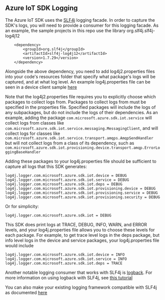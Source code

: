 ## Azure IoT SDK Logging

The Azure IoT SDK uses the [SLF4j](http://www.slf4j.org/faq.html) logging facade. In order to capture the SDK's logs, 
you will need to provide a consumer for this logging facade. As an example, the sample projects in this repo use
the library org.slf4j.slf4j-log4j12
      
        <dependency>
            <groupId>org.slf4j</groupId>
            <artifactId>slf4j-log4j12</artifactId>
            <version>1.7.29</version>
        </dependency>

Alongside the above dependency, you need to add log4j2.properties files into your code's resources folder that
specify what package's logs will be captured, and at what log level. An example log4j.properties
file can be seen in a device client sample [here](device/iot-device-samples/send-event/src/main/resources/log4j2.properties)

Note that the log4j2.properties file requires you to explicitly choose which packages to collect logs from. Packages to collect
logs from must be specified in the properties file. Specified packages will include the logs
of any subpackages, but do not include the logs of their dependencies. As an example, adding the package 
```com.microsoft.azure.sdk.iot.service``` will collect logs from classes like ```com.microsoft.azure.sdk.iot.service.messaging.MessagingClient```, 
and will collect logs for classes like ```com.microsoft.azure.sdk.iot.service.transport.amqps.AmqpSendHandler``` but will not
collect logs from a class of its dependency, such as ```com.microsoft.azure.sdk.iot.provisioning.device.transport.amqp.ErrorLoggingBaseHandler```

Adding these packages to your log4j.properties file should be sufficient to capture all logs that this SDK generates:
```
log4j.logger.com.microsoft.azure.sdk.iot.device = DEBUG 
log4j.logger.com.microsoft.azure.sdk.iot.service = DEBUG 
log4j.logger.com.microsoft.azure.sdk.iot.deps = DEBUG 
log4j.logger.com.microsoft.azure.sdk.iot.provisioning.device = DEBUG 
log4j.logger.com.microsoft.azure.sdk.iot.provisioning.service = DEBUG 
log4j.logger.com.microsoft.azure.sdk.iot.provisioning.security = DEBUG 
```

Or for simplicity:
```
log4j.logger.com.microsoft.azure.sdk.iot = DEBUG 
```

This SDK does print logs at TRACE, DEBUG, INFO, WARN, and ERROR levels, and your log4j.properties file
allows you to choose these levels for each package. For example, to get trace level logs in the deps package,
but info level logs in the device and service packages, your log4j.properties file would include

```
log4j.logger.com.microsoft.azure.sdk.iot.device = INFO 
log4j.logger.com.microsoft.azure.sdk.iot.service = INFO 
log4j.logger.com.microsoft.azure.sdk.iot.deps = TRACE 
```

Another notable logging consumer that works with SLF4j is [logback](http://logback.qos.ch/). For more information on 
using logback with SLF4j, see [this tutorial](https://mkyong.com/logging/slf4j-logback-tutorial/)

You can also make your existing logging framework compatible with SLF4j as documented [here](http://www.slf4j.org/faq.html#slf4j_compatible)



